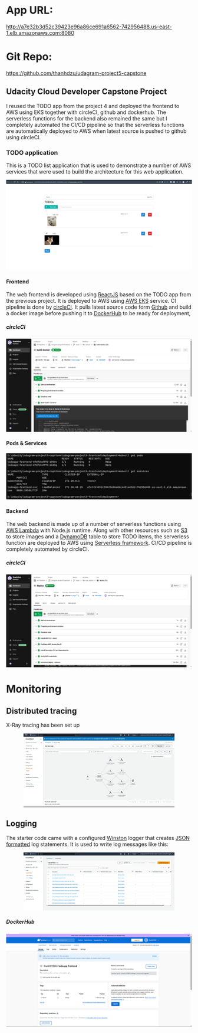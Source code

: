 # App URL:

  http://a7e32b3d52c39423e96a86ce691a6562-742956488.us-east-1.elb.amazonaws.com:8080

# Git Repo: 

  https://github.com/thanhdzu/udagram-project5-capstone

## Udacity Cloud Developer Capstone Project 

I reused the TODO app from the project 4 and deployed the frontend to AWS using EKS together with circleCI, github and dockerhub. The serverless functions for the backend also remained the same but I completely automated the CI/CD pipeline so that the serverless functions are automatically deployed to AWS when latest source is pushed to github using circleCI.

### TODO application

This is a TODO list application that is used to demonstrate a number of AWS services that were used to build the architecture for this web application.

![TODO app](screenshots/todo-app.png)

#### Frontend

The web frontend is developed using [ReactJS](https://reactjs.org/) based on the TODO app from the previous project. It is deployed to AWS using [AWS EKS](https://aws.amazon.com/eks/) service. CI pipeline is done by [circleCI](https://circleci.com). It pulls latest source code form [Github](https://github.com/) and build a docker image before pushing it to [DockerHub](https://hub.docker.com/) to be ready for deployment, 
 
##### circleCI

![circleCI](screenshots/frontend_circleCI.png)

#### Pods & Services

![Pods&Service](screenshots/kubectl_get_pods_and_services.png)

#### Backend

The web backend is made up of a number of serverless functions using [AWS Lambda](https://aws.amazon.com/lambda/) with Node.js runtime. Along with other resources such as [S3](https://aws.amazon.com/s3/) to store images and a [DynamoDB](https://aws.amazon.com/dynamodb/) table to store TODO items, the serverless function are deployed to AWS using [Serverless framework](https://www.serverless.com/). CI/CD pipeline is completely automated by circleCI.

##### circleCI

![circleCI](screenshots/backend_circleCI.png)

# Monitoring
## Distributed tracing

X-Ray tracing has been set up

<div align="center">
  <img src="./screenshots/x-ray.png" alt="1. X-Ray of the app" style="zoom:40%;" />
</div>

## Logging

The starter code came with a configured [Winston](https://github.com/winstonjs/winston) logger that creates [JSON formatted](https://stackify.com/what-is-structured-logging-and-why-developers-need-it/) log statements. It is used to write log messages like this:

<div align="center">
  <img src="./screenshots/logs.png" alt="CloudWatch logs" style="zoom:40%;" />
</div>

##### DockerHub
![docker-hub](screenshots/frontend_dockerhub.png)